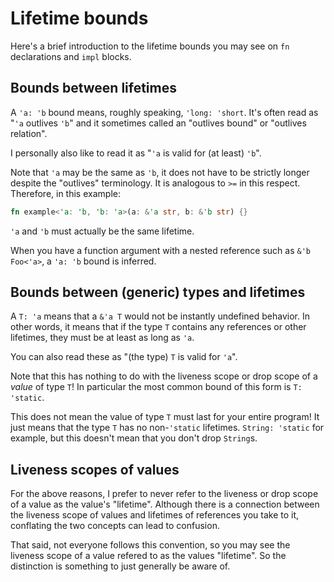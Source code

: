 # Lifetime bounds

Here's a brief introduction to the lifetime bounds you may see on `fn` declarations and `impl` blocks.

## Bounds between lifetimes

A `'a: 'b` bound means, roughly speaking, `'long: 'short`.
It's often read as "`'a` outlives `'b`" and it sometimes called an "outlives bound" or "outlives relation".

I personally also like to read it as "`'a` is valid for (at least) `'b`".

Note that `'a` may be the same as `'b`, it does not have to be strictly longer despite the "outlives"
terminology.  It is analogous to `>=` in this respect.  Therefore, in this example:
```rust
fn example<'a: 'b, 'b: 'a>(a: &'a str, b: &'b str) {}
```

`'a` and `'b` must actually be the same lifetime.

When you have a function argument with a nested reference such as `&'b Foo<'a>`, a `'a: 'b` bound is inferred.

## Bounds between (generic) types and lifetimes

A `T: 'a` means that a `&'a T` would not be instantly undefined behavior.  In other words, it
means that if the type `T` contains any references or other lifetimes, they must be at least
as long as `'a`.

You can also read these as "(the type) `T` is valid for `'a`".

Note that this has nothing to do with the liveness scope or drop scope of a *value* of type `T`!
In particular the most common bound of this form is `T: 'static`.

This does not mean the value of type `T` must last for your entire program!  It just means that
the type `T` has no non-`'static` lifetimes.  `String: 'static` for example, but this doesn't
mean that you don't drop `String`s.

## Liveness scopes of values

For the above reasons, I prefer to never refer to the liveness or drop scope of a value as
the value's "lifetime".  Although there is a connection between the liveness scope of values
and lifetimes of references you take to it, conflating the two concepts can lead to confusion.

That said, not everyone follows this convention, so you may see the liveness scope of a value
refered to as the values "lifetime".  So the distinction is something to just generally be
aware of.
